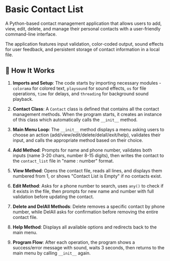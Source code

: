 # Basic Contact List

A Python-based contact management application that allows users to add, view, edit, delete, and manage their personal contacts with a user-friendly command-line interface.

The application features input validation, color-coded output, sound effects for user feedback, and persistent storage of contact information in a local file.

## 📌 How It Works

1. **Imports and Setup**: The code starts by importing necessary modules - `colorama` for colored text, `playsound` for sound effects, `os` for file operations, `time` for delays, and `threading` for background sound playback.

2. **Contact Class**: A `Contact` class is defined that contains all the contact management methods. When the program starts, it creates an instance of this class which automatically calls the `__init__` method.

3. **Main Menu Loop**: The `__init__` method displays a menu asking users to choose an action (add/view/edit/delete/delall/exit/help), validates their input, and calls the appropriate method based on their choice.

4. **Add Method**: Prompts for name and phone number, validates both inputs (name 3-20 chars, number 8-15 digits), then writes the contact to the `contact_list` file in "name : number" format.

5. **View Method**: Opens the contact file, reads all lines, and displays them numbered from 1, or shows "Contact List is Empty" if no contacts exist.

6. **Edit Method**: Asks for a phone number to search, uses `any()` to check if it exists in the file, then prompts for new name and number with full validation before updating the contact.

7. **Delete and DelAll Methods**: Delete removes a specific contact by phone number, while DelAll asks for confirmation before removing the entire contact file.

8. **Help Method**: Displays all available options and redirects back to the main menu.

9. **Program Flow**: After each operation, the program shows a success/error message with sound, waits 3 seconds, then returns to the main menu by calling `__init__` again. 